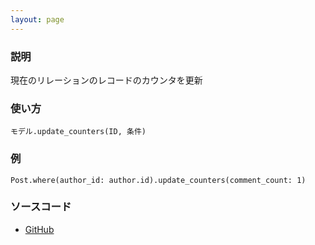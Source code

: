 ```yaml
---
layout: page
---
```


### 説明

現在のリレーションのレコードのカウンタを更新

### 使い方

    モデル.update_counters(ID, 条件)

### 例

    Post.where(author_id: author.id).update_counters(comment_count: 1)

### ソースコード

-   [GitHub](https://github.com/rails/rails/blob/984c3ef2775781d47efa9f541ce570daa2434a80/activerecord/lib/active_record/relation.rb#L516)
